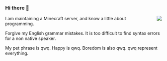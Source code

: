 
### Hi there 👋
<img align="right" src="https://github-readme-stats.vercel.app/api?username=KujouMolean&show_icons=true&icon_color=CE1D2D&text_color=718096&bg_color=ffffff&hide_title=true"/>
I am maintaining a Minecraft server, and know a little about programming.

Forgive my English grammar mistakes. It is too difficult to find syntax errors for a non native speaker. 

My pet phrase is qwq. Happy is qwq. Boredom is also qwq. qwq represent everything.



